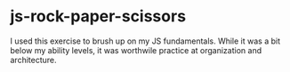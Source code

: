 # js-rock-paper-scissors

I used this exercise to brush up on my JS fundamentals. While it was a bit below my ability levels, it was worthwile practice at organization and architecture.